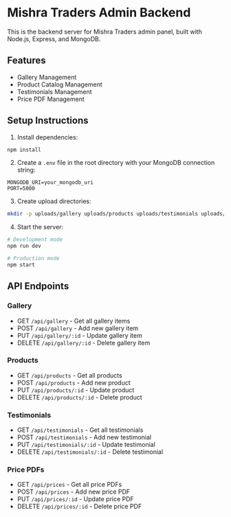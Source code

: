 # Mishra Traders Admin Backend

This is the backend server for Mishra Traders admin panel, built with Node.js, Express, and MongoDB.

## Features

- Gallery Management
- Product Catalog Management
- Testimonials Management
- Price PDF Management

## Setup Instructions

1. Install dependencies:
```bash
npm install
```

2. Create a `.env` file in the root directory with your MongoDB connection string:
```
MONGODB_URI=your_mongodb_uri
PORT=5000
```

3. Create upload directories:
```bash
mkdir -p uploads/gallery uploads/products uploads/testimonials uploads/prices
```

4. Start the server:
```bash
# Development mode
npm run dev

# Production mode
npm start
```

## API Endpoints

### Gallery
- GET `/api/gallery` - Get all gallery items
- POST `/api/gallery` - Add new gallery item
- PUT `/api/gallery/:id` - Update gallery item
- DELETE `/api/gallery/:id` - Delete gallery item

### Products
- GET `/api/products` - Get all products
- POST `/api/products` - Add new product
- PUT `/api/products/:id` - Update product
- DELETE `/api/products/:id` - Delete product

### Testimonials
- GET `/api/testimonials` - Get all testimonials
- POST `/api/testimonials` - Add new testimonial
- PUT `/api/testimonials/:id` - Update testimonial
- DELETE `/api/testimonials/:id` - Delete testimonial

### Price PDFs
- GET `/api/prices` - Get all price PDFs
- POST `/api/prices` - Add new price PDF
- PUT `/api/prices/:id` - Update price PDF
- DELETE `/api/prices/:id` - Delete price PDF
